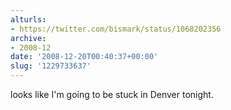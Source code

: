 ```yaml
---
alturls:
- https://twitter.com/bismark/status/1068202356
archive:
- 2008-12
date: '2008-12-20T00:40:37+00:00'
slug: '1229733637'
---
```


looks like I'm going to be stuck in Denver tonight.

